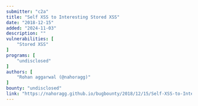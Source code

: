 ```yaml
---
submitter: "c2a"
title: "Self XSS to Interesting Stored XSS"
date: "2018-12-15"
added: "2024-11-03"
description: ""
vulnerabilities: [
    "Stored XSS"
]
programs: [
    "undisclosed"
]
authors: [
    "Rohan aggarwal (@nahoragg)"
]
bounty: "undisclosed"
link: "https://nahoragg.github.io/bugbounty/2018/12/15/Self-XSS-to-Interesting-Stored-XSS.html"
---
```




